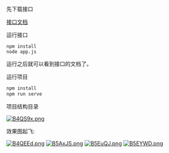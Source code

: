先下载接口

[接口文档](https://binaryify.github.io/NeteaseCloudMusicApi/#/)

运行接口
```
npm install
node app.js
```
运行之后就可以看到接口的文档了。

运行项目 
```js
npm install
npm run serve
```

项目结构目录

[![B4QS9x.png](https://s1.ax1x.com/2020/11/07/B4QS9x.png)](https://imgchr.com/i/B4QS9x)

效果图起飞:

[![B4QEEd.png](https://s1.ax1x.com/2020/11/07/B4QEEd.png)](https://imgchr.com/i/B4QEEd)
[![B5AxJS.png](https://s1.ax1x.com/2020/11/07/B5AxJS.png)](https://imgchr.com/i/B5AxJS)
[![B5EuQJ.png](https://s1.ax1x.com/2020/11/07/B5EuQJ.png)](https://imgchr.com/i/B5EuQJ)
[![B5EYWD.png](https://s1.ax1x.com/2020/11/07/B5EYWD.png)](https://imgchr.com/i/B5EYWD)